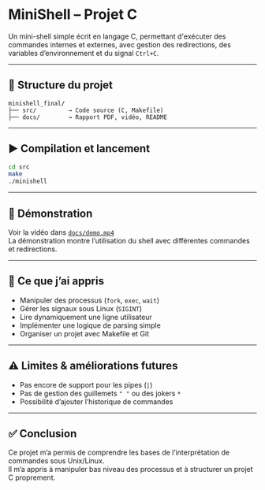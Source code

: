 # MiniShell – Projet C

Un mini-shell simple écrit en langage C, permettant d'exécuter des commandes internes et externes, avec gestion des redirections, des variables d’environnement et du signal `Ctrl+C`.

---

## 📁 Structure du projet

```
minishell_final/
├── src/         → Code source (C, Makefile)
├── docs/        → Rapport PDF, vidéo, README
```

---

## ▶️ Compilation et lancement

```bash
cd src
make
./minishell
```

---

## 🎥 Démonstration

Voir la vidéo dans [`docs/demo.mp4`](docs/demo.mp4)  
La démonstration montre l’utilisation du shell avec différentes commandes et redirections.

---

## 🧠 Ce que j’ai appris

- Manipuler des processus (`fork`, `exec`, `wait`)
- Gérer les signaux sous Linux (`SIGINT`)
- Lire dynamiquement une ligne utilisateur
- Implémenter une logique de parsing simple
- Organiser un projet avec Makefile et Git

---

## ⚠️ Limites & améliorations futures

- Pas encore de support pour les pipes (`|`)
- Pas de gestion des guillemets `" "` ou des jokers `*`
- Possibilité d’ajouter l’historique de commandes

---

## ✅ Conclusion

Ce projet m’a permis de comprendre les bases de l’interprétation de commandes sous Unix/Linux.  
Il m’a appris à manipuler bas niveau des processus et à structurer un projet C proprement.
